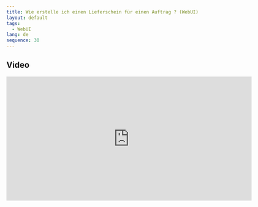 ```yaml
---
title: Wie erstelle ich einen Lieferschein für einen Auftrag ? (WebUI)
layout: default
tags:
  - WebUI
lang: de
sequence: 30
---
```


## Video

<iframe src="https://player.vimeo.com/video/206310601" width="640" height="325" frameborder="0" webkitallowfullscreen mozallowfullscreen allowfullscreen></iframe>
